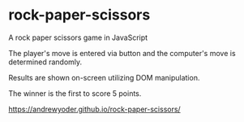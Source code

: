 # rock-paper-scissors
A rock paper scissors game in JavaScript

The player's move is entered via button and the computer's move is determined randomly.

Results are shown on-screen utilizing DOM manipulation.

The winner is the first to score 5 points.

https://andrewyoder.github.io/rock-paper-scissors/